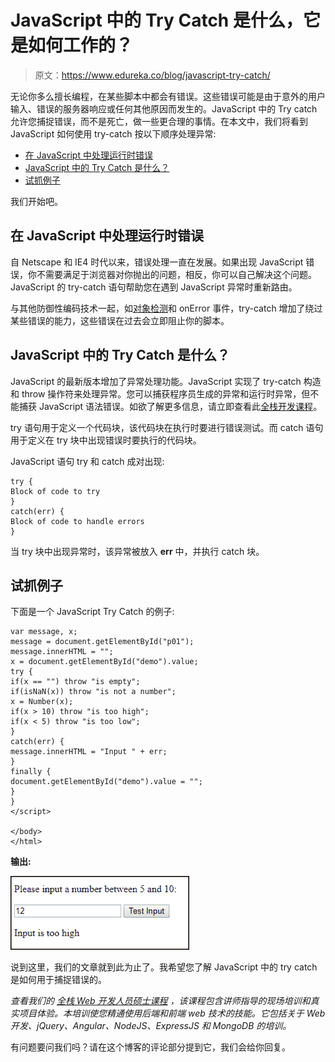# JavaScript 中的 Try Catch 是什么，它是如何工作的？

> 原文：<https://www.edureka.co/blog/javascript-try-catch/>

无论你多么擅长编程，在某些脚本中都会有错误。这些错误可能是由于意外的用户输入、错误的服务器响应或任何其他原因而发生的。JavaScript 中的 Try catch 允许您捕捉错误，而不是死亡，做一些更合理的事情。在本文中，我们将看到 JavaScript 如何使用 try-catch 按以下顺序处理异常:

*   [在 JavaScript 中处理运行时错误](#runtime)
*   [JavaScript 中的 Try Catch 是什么？](#trycatch)
*   [试抓例子](#example)

我们开始吧。

## **在 JavaScript 中处理运行时错误**

自 Netscape 和 IE4 时代以来，错误处理一直在发展。如果出现 JavaScript 错误，你不需要满足于浏览器对你抛出的问题，相反，你可以自己解决这个问题。JavaScript 的 try-catch 语句帮助您在遇到 JavaScript 异常时重新路由。

与其他防御性编码技术一起，如[对象检测](https://www.edureka.co/blog/tensorflow-object-detection-tutorial/)和 onError 事件，try-catch 增加了绕过某些错误的能力，这些错误在过去会立即阻止你的脚本。

## **JavaScript 中的 Try Catch 是什么？**

JavaScript 的最新版本增加了异常处理功能。JavaScript 实现了 try-catch 构造和 throw 操作符来处理异常。您可以捕获程序员生成的异常和运行时异常，但不能捕获 JavaScript 语法错误。如欲了解更多信息，请立即查看此[全栈开发课程](https://www.edureka.co/masters-program/full-stack-developer-training)。

try 语句用于定义一个代码块，该代码块在执行时要进行错误测试。而 catch 语句用于定义在 try 块中出现错误时要执行的代码块。

JavaScript 语句 try 和 catch 成对出现:

```
try {
Block of code to try
}
catch(err) {
Block of code to handle errors
}
```

当 try 块中出现异常时，该异常被放入 **err** 中，并执行 catch 块。

## **试抓例子**

下面是一个 JavaScript Try Catch 的例子:

```
var message, x;
message = document.getElementById("p01");
message.innerHTML = "";
x = document.getElementById("demo").value;
try {
if(x == "") throw "is empty";
if(isNaN(x)) throw "is not a number";
x = Number(x);
if(x > 10) throw "is too high";
if(x < 5) throw "is too low";
}
catch(err) {
message.innerHTML = "Input " + err;
}
finally {
document.getElementById("demo").value = "";
}
}
</script>

</body>
</html>
```

**输出:**

![Output - try catch in javascript - edureka](img/146dd41208bd6000da77d2b34330e6fe.png)

说到这里，我们的文章就到此为止了。我希望您了解 JavaScript 中的 try catch 是如何用于捕捉错误的。

*查看我们的  [全栈 Web 开发人员硕士课程](https://www.edureka.co/masters-program/full-stack-developer-training) ，该课程包含讲师指导的现场培训和真实项目体验。本培训使您精通使用后端和前端 web 技术的技能。它包括关于 Web 开发、jQuery、Angular、NodeJS、ExpressJS 和 MongoDB 的培训。*

有问题要问我们吗？请在这个博客的评论部分提到它，我们会给你回复。